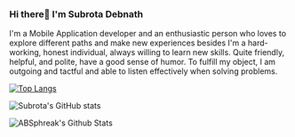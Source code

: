 ### Hi there👋 I'm Subrota Debnath
 
I'm a Mobile Application developer and an enthusiastic person who loves to explore different paths and make new experiences besides I'm a hard-working, honest individual, always willing to learn new skills. Quite friendly, helpful, and polite, have a good sense of humor. To fulfill my object, I am outgoing and tactful and able to listen effectively when solving problems. 

[![Top Langs](https://github-readme-stats.vercel.app/api/top-langs/?username=SubrotaDebnath)](https://github.com/anuraghazra/github-readme-stats)

![Subrota's GitHub stats](https://github-readme-stats.vercel.app/api?username=SubrotaDebnath&show_icons=true&theme=radical)

<img align="center" src="https://github-readme-stats.vercel.app/api?username=SubrotaDebnath&include_all_commits=true&count_private=true&show_icons=true&line_height=20&title_color=7A7ADB&icon_color=2234AE&text_color=D3D3D3&bg_color=0,000000,130F40" alt="ABSphreak's Github Stats">

